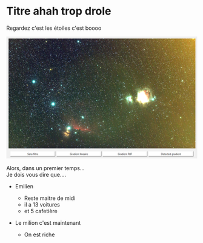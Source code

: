 # Titre ahah trop drole

Regardez c'est les étoiles c'est boooo

![Ceci est une image](./img/test.png)

Alors, dans un premier temps...  
Je dois vous dire que....

- Emilien
    - Reste maitre de midi
    - il a 13 voitures
    - et 5 cafetière

- Le milion c'est maintenant
    - On est riche
